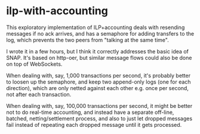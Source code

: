 # ilp-with-accounting

This exploratory implementation of ILP+accounting deals with resending messages if no ack arrives, and has a semaphore for adding transfers to the log, which prevents the two peers from "talking at the same time".

I wrote it in a few hours, but I think it correctly addresses the basic idea of SNAP. It's based on http-oer, but similar message flows could also be done on top of WebSockets.

When dealing with, say, 1,000 transactions per second, it's probably better to loosen up the semaphore, and keep two append-only logs (one for each direction), which are only netted against each other e.g. once per second, not after each transaction.

When dealing with, say, 100,000 transactions per second, it might be better not to do real-time accounting, and instead have a separate off-line, batched, netting/settlement process, and also to just let dropped messages fail instead of repeating each dropped message until it gets processed.
